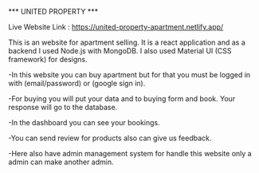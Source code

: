 *** UNITED PROPERTY ***

Live Website Link : https://united-property-apartment.netlify.app/


This is an website for apartment selling.
It is a react application and as a backend I used Node.js with MongoDB. 
I also used Material UI (CSS framework) for designs.

-In this website you can buy apartment but for that you must be logged in with (email/password) or (google sign in).

-For buying you will put your data and to buying form and book. Your response will go to the database.

-In the dashboard you can see your bookings.

-You can send review for products also can give us feedback.

-Here also have admin management system for handle this website only a admin can make another admin.


